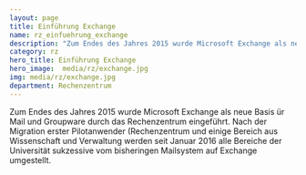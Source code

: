 ```yaml
---
layout: page
title: Einführung Exchange
name: rz_einfuehrung_exchange
description: "Zum Endes des Jahres 2015 wurde Microsoft Exchange als neue Basis ür Mail und Groupware durch das Rechenzentrum eingeführt. Nach der Migration erster Pilotanwender (Rechenzentrum und einige Bereich aus Wissenschaft und Verwaltung werden seit Januar 2016 alle Bereiche der Universität sukzessive vom bisheringen Mailsystem auf Exchange umgestellt."
category: rz
hero_title: Einführung Exchange
hero_image:  media/rz/exchange.jpg
img: media/rz/exchange.jpg
department: Rechenzentrum
---
```



Zum Endes des Jahres 2015 wurde Microsoft Exchange als neue Basis ür Mail und Groupware durch das Rechenzentrum eingeführt. Nach der Migration erster Pilotanwender (Rechenzentrum und einige Bereich aus Wissenschaft und Verwaltung werden seit Januar 2016 alle Bereiche der Universität sukzessive vom bisheringen Mailsystem auf Exchange umgestellt.